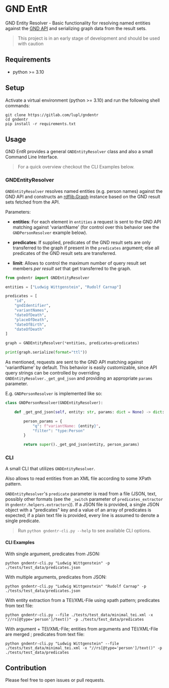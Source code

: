 # GND EntR

GND Entity Resolver - Basic functionality for resolving named entities against the [GND API](https://lobid.org/gnd/api) and serializing graph data from the result sets.

> This project is in an early stage of development and should be used with caution

## Requirements

* python >= 3.10

## Setup 

Activate a virtual environment (python >= 3.10) and run the following shell commands:

```shell
git clone https://gitlab.com/lupl/gndentr
cd gndentr
pip install -r requirements.txt
```
## Usage

GND EntR provides a general `GNDEntityResolver` class and also a small Command Line Interface.

> For a quick overview checkout the CLI Examples below.

### GNDEntityResolver 

`GNDEntityResolver` resolves named entities (e.g. person names) against the GND API and constructs an [rdflib.Graph](https://rdflib.readthedocs.io/en/stable/apidocs/rdflib.html#rdflib.graph.Graph) instance based on the GND result sets fetched from the API.

Parameters:

* **entities**: For each element in `entities` a request is sent to the GND API matching against 'variantName' (for control over this behavior see the `GNDPersonResolver` example below).

* **predicates**: If supplied, predicates of the GND result sets are only transferred to the graph if present in the `predicates` argument;  else all predicates of the GND result sets are transferred.

* **limit**: Allows to control the maximum number of query result set members *per result set* that get transferred to the graph.

```python
from gndentr import GNDEntityResolver

entities = ["Ludwig Wittgenstein", "Rudolf Carnap"]

predicates = [
    "id",
    "gndIdentifier",
    "variantNames",
    "dateOfDeath",
    "placeOfDeath",
    "dateOfBirth",
    "dateOfDeath"
]

graph = GNDEntityResolver(*entities, predicates=predicates)

print(graph.serialize(format="ttl"))
```

As mentioned, requests are sent to the GND API matching against 'variantName' by default.
This behavior is easily customizable, since API query strings can be controlled by overriding `GNDEntityResolver._get_gnd_json` and providing an appropriate `params` parameter.

E.g. `GNDPersonResolver` is implemented like so:

```python
class GNDPersonResolver(GNDEntityResolver):

    def _get_gnd_json(self, entity: str, params: dict = None) -> dict:

        person_params = {
            "q": f"variantName: {entity}",
            "filter": "type:Person"
        }

        return super()._get_gnd_json(entity, person_params)
```


### CLI

A small CLI that utilizes `GNDEntityResolver`.

Also allows to read entities from an XML file according to some XPath pattern.

`GNDEntityResolver`'s `predicate` parameter is read from a file (JSON, text, possibly other formats (see the `_switch` parameter of `predicates_extractor` in `gndentr.helpers.extractors`)). If a JSON file is provided, a single JSON object with a "predicates" key and a value of an array of predicates is expected; if a plain text file is provided, every line is assumed to denote a single predicate.

> Run `python gndentr-cli.py --help` to see available CLI options.

#### CLI Examples

With single argument, predicates from JSON:

```shell
python gndentr-cli.py "Ludwig Wittgenstein" -p ./tests/test_data/predicates.json
```

With multiple arguments, predicates from JSON:

```shell
python gndentr-cli.py "Ludwig Wittgenstein" "Rudolf Carnap" -p ./tests/test_data/predicates.json
```

With entity extraction from a TEI/XML-File using xpath pattern; predicates from text file:

```shell
python gndentr-cli.py --file ./tests/test_data/minimal_tei.xml -x "//rs[@type='person']/text()" -p ./tests/test_data/predicates
```

With argument + TEI/XML-File; entities from arguments and TEI/XML-File are merged ; predicates from text file:

```shell
python gndentr-cli.py "Ludwig Wittgenstein" --file ./tests/test_data/minimal_tei.xml -x "//rs[@type='person']/text()" -p ./tests/test_data/predicates
```

## Contribution

Please feel free to open issues or pull requests.

